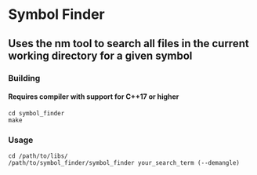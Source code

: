 # Symbol Finder
## Uses the nm tool to search all files in the current working directory for a given symbol
### Building
#### Requires compiler with support for C++17 or higher

```
cd symbol_finder
make
```

### Usage
```
cd /path/to/libs/
/path/to/symbol_finder/symbol_finder your_search_term (--demangle)
```
